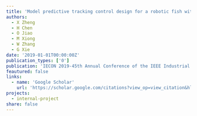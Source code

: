 ```yaml
---
title: 'Model predictive tracking control design for a robotic fish with controllable barycentre'
authors:
  - X Zheng
  - H Chen
  - O Jiao
  - M Xiong
  - W Zhang
  - G Xie
date: '2019-01-01T00:00:00Z'
publication_types: ['0']
publication: 'IECON 2019-45th Annual Conference of the IEEE Industrial Electronics Society …, 2019'
feautured: false
links:
  - name: 'Google Scholar'
    url: 'https://scholar.google.com/citations?view_op=view_citation&hl=en&user=sFTLO0EAAAAJ&cstart=20&pagesize=80&citation_for_view=sFTLO0EAAAAJ:XiVPGOgt02cC'
projects:
  - internal-project
share: false
---
```

